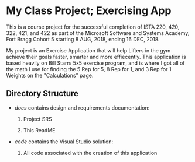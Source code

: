 # My Class Project; Exercising App

This is a course project for the successful completion of ISTA 220, 420, 322, 421, and 422 as part of the Microsoft Software and Systems Academy, Fort Bragg Cohort 5 starting 8 AUG, 2018, ending 16 DEC, 2018.

 My project is an Exercise Application that will help Lifters in the gym achieve their goals faster, smarter and more effiecently.  This application is based heavily on Bill Starrs 5x5 exercise program, and is where I got all of the math I use for finding the 5 Rep for 5, 8 Rep for 1, and 3 Rep for 1 Weights on the "Calculations" page.

## Directory Structure

 - *docs* contains design and requirements documentation:
	
	1.  Project SRS

	2. This ReadME

 - *code* contains the Visual Studio solution:

	1. All code associated with the creation of this application